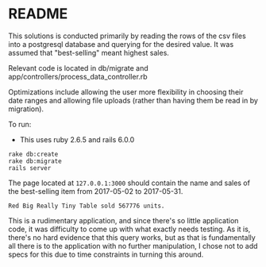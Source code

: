 # README

This solutions is conducted primarily by reading the rows of the csv files into a postgresql database and querying for the desired value. It was assumed that "best-selling" meant highest sales.

Relevant code is located in db/migrate and app/controllers/process_data_controller.rb

Optimizations include allowing the user more flexibility in choosing their date ranges and allowing file uploads (rather than having them be read in by migration). 

To run:

* This uses ruby 2.6.5 and rails 6.0.0

```
rake db:create
rake db:migrate
rails server
```

The page located at `127.0.0.1:3000` should contain the name and sales of the best-selling item from 2017-05-02 to 2017-05-31.

```
Red Big Really Tiny Table sold 567776 units.
```

This is a rudimentary application, and since there's so little application code, it was difficulty to come up with what exactly needs testing. As it is, there's no hard evidence that this query works, but as that is fundamentally all there is to the application with no further manipulation, I chose not to add specs for this due to time constraints in turning this around.